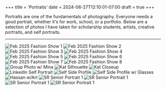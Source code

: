 +++
title = 'Portraits'
date = 2024-06-27T12:10:01-07:00
draft = true
+++

Portraits are one of the fundamentals of photography. Everyone needs a good portrait, whether it's for work, school, or a portfolio. Below are a selection of photos I have taken for scholarship students, artists, creative portraits, and self portraits.

---
![Feb 2025 Fashion Show 1](/static/images/SR_Feb_FashionShow-1.jpg)
![Feb 2025 Fashion Show 2](/static/images/SR_Feb_FashionShow-2.jpg)
![Feb 2025 Fashion Show 3](/static/images/SR_Feb_FashionShow-3.jpg)
![Feb 2025 Fashion Show 4](/static/images/SR_Feb_FashionShow-4.jpg)
![Feb 2025 Fashion Show 5](/static/images/SR_Feb_FashionShow-5.jpg)
![Feb 2025 Fashion Show 6](/static/images/SR_Feb_FashionShow-6.jpg)
![Feb 2025 Fashion Show 7](/static/images/SR_Feb_FashionShow-7.jpg)
![Feb 2025 Fashion Show 8](/static/images/SR_Feb_FashionShow-8.jpg)
![Group Photo w/ Mina](/static/images/SR_groupportrait.jpg)
![Kat Silhouette](/static/images/SophiaRoessler_Portraits-12.jpg)
![Kat Closeup](/static/images/SophiaRoessler_Portraits-14.jpg)
![LinkedIn Self Portrait](/static/images/DONEDONE.jpg)
![Self Side Profile](/static/images/SRoessler_Face-1.jpg)
![Self Side Profile w/ Glasses](/static/images/SRoessler_Face-18.jpg)
![Hassan w/Art](/static/images/HassanDonecopy.jpg)
![SR Senior Portrait 1](/static/images/SR_seniorPhotos-5.png)
![SR Senior Portrait 1](/static/images/SR_seniorPhotos-6.png)
![SR Senior Portrait 1](/static/images/SR_seniorPhotos-7.png)
![SR Senior Portrait 1](/static/images/SR_seniorPhotos-8.png)
